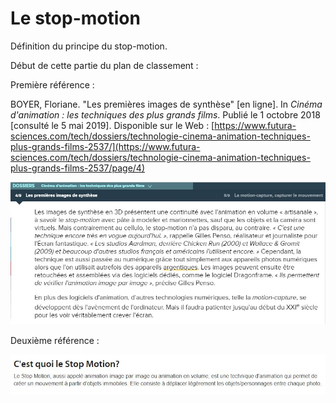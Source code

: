 # Le stop-motion

Définition du principe du stop-motion.

Début de cette partie du plan de classement :

Première référence :

BOYER, Floriane. "Les premières images de synthèse" [en ligne]. In _Cinéma d'animation : les techniques des plus grands films_. Publié le 1 octobre 2018 [consulté le 5 mai 2019]. Disponible sur le Web : [https://www.futura-sciences.com/tech/dossiers/technologie-cinema-animation-techniques-plus-grands-films-2537/](https://www.futura-sciences.com/tech/dossiers/technologie-cinema-animation-techniques-plus-grands-films-2537/page/4)

![le stop-motion](stopmotionfutura.JPG "Les premières images de synthèse artisanale")

Deuxième référence :

![Le Monde du stop-motion](mondedustopmotion.JPG "Le monde du stop-motion")

